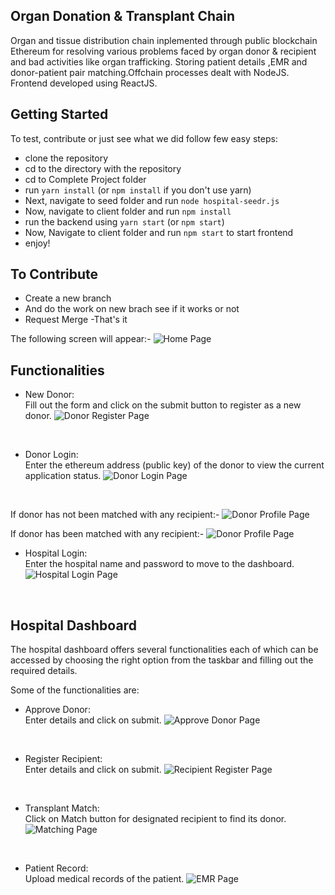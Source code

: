 ## Organ Donation & Transplant Chain
Organ and tissue distribution chain inplemented through public blockchain Ethereum for resolving various problems faced by organ donor & recipient and bad activities like organ trafficking. Storing patient details ,EMR and donor-patient pair matching.Offchain processes dealt with NodeJS. Frontend developed using ReactJS.

## Getting Started

To test, contribute or just see what we did follow few easy steps:
- clone the repository
- cd to the directory with the repository
- cd to Complete Project folder
- run `yarn install` (or `npm install` if you don't use yarn)
- Next, navigate to seed folder and run
  `node hospital-seedr.js`
- Now, navigate to client folder and run `npm install`
- run the backend using `yarn start` (or `npm start`)
- Now, Navigate to client folder and run `npm start` to start frontend
- enjoy!

## To Contribute
- Create a new branch 
- And do the work on new brach see if it works or not 
- Request Merge
-That's it

The following screen will appear:-
![Home Page](https://github.com/Pratyush-Ranjan/Organ-Donation-Transplant-Chain/blob/master/Complete%20Project/images/home.png)
<br/>

## Functionalities

- New Donor: <br/>
Fill out the form and click on the submit button to register as a new donor.
![Donor Register Page](https://github.com/Pratyush-Ranjan/Organ-Donation-Transplant-Chain/blob/master/Complete%20Project/images/Donor_Register.png)
<br/>

- Donor Login: <br/>
Enter the ethereum address (public key) of the donor to view the current application status.
![Donor Login Page](https://github.com/Pratyush-Ranjan/Organ-Donation-Transplant-Chain/blob/master/Complete%20Project/images/donor_login.png)
<br/>

If donor has not been matched with any recipient:-
![Donor Profile Page](https://github.com/Pratyush-Ranjan/Organ-Donation-Transplant-Chain/blob/master/Complete%20Project/images/donorwithoutmatch.png)
<br/>

If donor has been matched with any recipient:-
![Donor Profile Page](https://github.com/Pratyush-Ranjan/Organ-Donation-Transplant-Chain/blob/master/Complete%20Project/images/donorwithmatch.png)
<br/>

- Hospital Login: <br/>
Enter the hospital name and password to move to the dashboard.
![Hospital Login Page](https://github.com/Pratyush-Ranjan/Organ-Donation-Transplant-Chain/blob/master/Complete%20Project/images/hospital_login.png)
<br/>

## Hospital Dashboard

The hospital dashboard offers several functionalities each of which can be accessed by choosing the right option from the taskbar and filling out the required details.

Some of the functionalities are:

- Approve Donor: <br/>
Enter details and click on submit.
![Approve Donor Page](https://github.com/Pratyush-Ranjan/Organ-Donation-Transplant-Chain/blob/master/Complete%20Project/images/approve_donor.png)
<br/>

- Register Recipient:<br/>
Enter details and click on submit.
![Recipient Register Page](https://github.com/Pratyush-Ranjan/Organ-Donation-Transplant-Chain/blob/master/Complete%20Project/images/recipient_register.png)
<br/>

- Transplant Match: <br/>
Click on Match button for designated recipient to find its donor.
![Matching Page](https://github.com/Pratyush-Ranjan/Organ-Donation-Transplant-Chain/blob/master/Complete%20Project/images/matching.png)
<br/>

- Patient Record: <br/>
Upload medical records of the patient.
![EMR Page](https://github.com/Pratyush-Ranjan/Organ-Donation-Transplant-Chain/blob/master/Complete%20Project/images/getEMR.png)
<br/>
